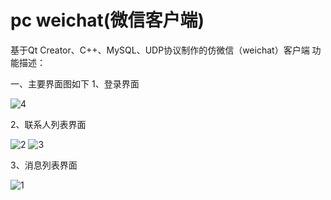 # pc weichat(微信客户端)
基于Qt Creator、C++、MySQL、UDP协议制作的仿微信（weichat）客户端
功能描述：

一、主要界面图如下
1、登录界面

![4](https://github.com/maoyu-fly/project/assets/147360672/7724c415-c951-4fe9-8e38-d69b5a1ee17b)

2、联系人列表界面

![2](https://github.com/maoyu-fly/project/assets/147360672/f0415890-9fd6-4549-8738-215768a64f14)
![3](https://github.com/maoyu-fly/project/assets/147360672/e3ffe1b2-5932-4780-b366-11f6e02bfa39)

3、消息列表界面

![1](https://github.com/maoyu-fly/project/assets/147360672/79a0e7ca-f6b7-4be7-85c7-91b77043bba5)



